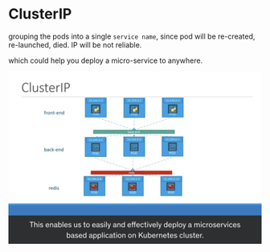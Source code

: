 # ClusterIP

grouping the pods into a single `service name`, since pod will be re-created, re-launched, died. IP will be not reliable.


which could help you deploy a micro-service to anywhere.

<img src='../assets/040_1.png'></img>